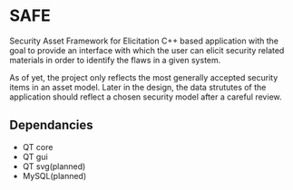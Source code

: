 # SAFE
Security Asset Framework for Elicitation
C++ based application with the goal to provide an interface with which the user can elicit security related materials in order to identify the flaws in a given system.

As of yet, the project only reflects the most generally accepted security items in an asset model. Later in the design, the data strututes of the application should reflect a chosen security model after a careful review.

## Dependancies
- QT core
- QT gui
- QT svg(planned)
- MySQL(planned)
